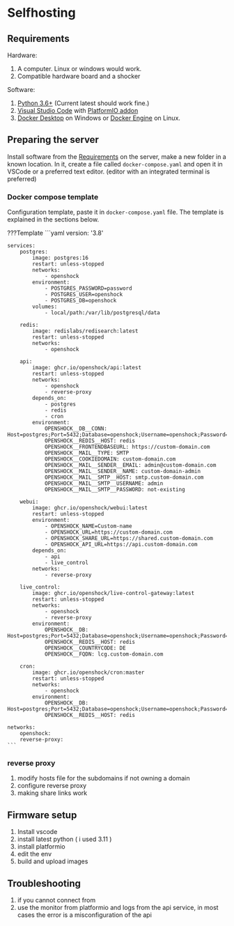 # Selfhosting

## Requirements

Hardware: 

1. A computer. Linux or windows would work. 
2. Compatible hardware board and a shocker

Software: 

1. [Python 3.6+](https://www.python.org/downloads/) (Current latest should work fine.)
2. [Visual Studio Code](https://code.visualstudio.com/) with [PlatformIO addon](https://marketplace.visualstudio.com/items?itemName=platformio.platformio-ide)
3. [Docker Desktop](https://docs.docker.com/desktop/install/windows-install/) on Windows or [Docker Engine](https://docs.docker.com/engine/install/) on Linux.

## Preparing the server

Install software from the [Requirements](#requirements) on the server, make a new folder in a known location. In it, create a file called `docker-compose.yaml` and open it in VSCode or a preferred text editor. (editor with an integrated terminal is preferred)

### Docker compose template

Configuration template, paste it in `docker-compose.yaml` file. The template is explained in the sections below.

???Template
    ```yaml
    version: '3.8'

    services:
        postgres:
            image: postgres:16
            restart: unless-stopped
            networks:
                - openshock
            environment:
                - POSTGRES_PASSWORD=password
                - POSTGRES_USER=openshock
                - POSTGRES_DB=openshock
            volumes:
                - local/path:/var/lib/postgresql/data

        redis:
            image: redislabs/redisearch:latest
            restart: unless-stopped
            networks:
                - openshock

        api:
            image: ghcr.io/openshock/api:latest
            restart: unless-stopped
            networks:
                - openshock
                - reverse-proxy
            depends_on:
                - postgres
                - redis
                - cron
            environment:
                OPENSHOCK__DB__CONN: Host=postgres;Port=5432;Database=openshock;Username=openshock;Password=password
                OPENSHOCK__REDIS__HOST: redis
                OPENSHOCK__FRONTENDBASEURL: https://custom-domain.com
                OPENSHOCK__MAIL__TYPE: SMTP
                OPENSHOCK__COOKIEDOMAIN: custom-domain.com
                OPENSHOCK__MAIL__SENDER__EMAIL: admin@custom-domain.com
                OPENSHOCK__MAIL__SENDER__NAME: custom-domain-admin
                OPENSHOCK__MAIL__SMTP__HOST: smtp.custom-domain.com
                OPENSHOCK__MAIL__SMTP__USERNAME: admin
                OPENSHOCK__MAIL__SMTP__PASSWORD: not-existing

        webui:
            image: ghcr.io/openshock/webui:latest
            restart: unless-stopped
            environment:
                - OPENSHOCK_NAME=Custom-name
                - OPENSHOCK_URL=https://custom-domain.com
                - OPENSHOCK_SHARE_URL=https://shared.custom-domain.com
                - OPENSHOCK_API_URL=https://api.custom-domain.com
            depends_on:
                - api
                - live_control
            networks:
                - reverse-proxy

        live_control:
            image: ghcr.io/openshock/live-control-gateway:latest
            restart: unless-stopped
            networks:
                - openshock
                - reverse-proxy
            environment:
                OPENSHOCK__DB: Host=postgres;Port=5432;Database=openshock;Username=openshock;Password=password
                OPENSHOCK__REDIS__HOST: redis
                OPENSHOCK__COUNTRYCODE: DE
                OPENSHOCK__FQDN: lcg.custom-domain.com

        cron:
            image: ghcr.io/openshock/cron:master
            restart: unless-stopped
            networks:
                - openshock
            environment:
                OPENSHOCK__DB: Host=postgres;Port=5432;Database=openshock;Username=openshock;Password=password
                OPENSHOCK__REDIS__HOST: redis

    networks:
        openshock:
        reverse-proxy:
    ```





### reverse proxy

1. modify hosts file for the subdomains if not owning a domain
2. configure reverse proxy
3. making share links work

## Firmware setup

1. Install vscode
2. install latest python ( i used 3.11 )
3. install platformio
4. edit the env
5. build and upload images

## Troubleshooting

1. if you cannot connect from 
2. use the monitor from platformio and logs from the api service, in most cases the error is a misconfiguration of the api